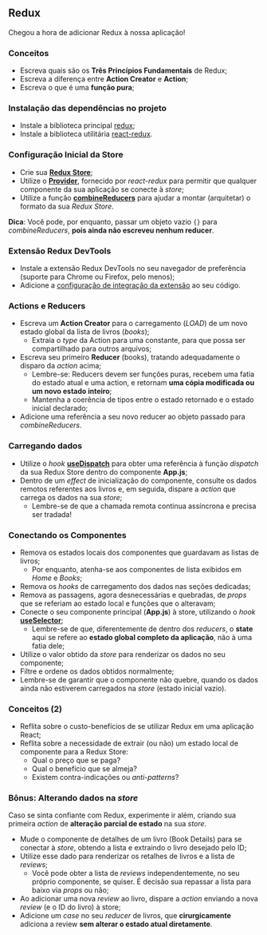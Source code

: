 ## Redux

Chegou a hora de adicionar Redux à nossa aplicação!

### Conceitos
- Escreva quais são os **Três Princípios Fundamentais** de Redux;
- Escreva a diferença entre **Action Creator** e **Action**;
- Escreva o que é uma **função pura**;

### Instalação das dependências no projeto

- Instale a biblioteca principal [redux](https://redux.js.org/introduction/installation#redux-core);
- Instale a biblioteca utilitária [react-redux](https://react-redux.js.org/introduction/quick-start#installation).

### Configuração Inicial da Store
- Crie sua [**Redux Store**](https://redux.js.org/recipes/configuring-your-store#creating-the-store);
- Utilize o [**Provider**](https://redux.js.org/recipes/configuring-your-store#creating-the-store), fornecido por *react-redux* para permitir que qualquer componente da sua aplicação se conecte à *store*;
- Utilize a função [**combineReducers**](https://redux.js.org/api/combinereducers#reducersindexjs) para ajudar a montar (arquitetar) o formato da sua *Redux Store*.

**Dica**: Você pode, por enquanto, passar um objeto vazio `{}` para *combineReducers*, **pois ainda não escreveu nenhum reducer**.

### Extensão Redux DevTools
- Instale a extensão Redux DevTools no seu navegador de preferência (suporte para Chrome ou Firefox, pelo menos);
- Adicione a [configuração de integração da extensão](https://github.com/zalmoxisus/redux-devtools-extension#11-basic-store) ao seu código.

### Actions e Reducers
- Escreva um **Action Creator** para o carregamento (*LOAD*) de um novo estado global da lista de livros (*books*);
  - Extraia o *type* da Action para uma constante, para que possa ser compartilhado para outros arquivos;
- Escreva seu primeiro **Reducer** (books), tratando adequadamente o disparo da *action* acima;
  - Lembre-se: Reducers devem ser funções puras, recebem uma fatia do estado atual e uma action, e retornam **uma cópia modificada ou um novo estado inteiro**;
  - Mantenha a coerência de tipos entre o estado retornado e o estado inicial declarado;
- Adicione uma referência a seu novo reducer ao objeto passado para *combineReducers*.

### Carregando dados
- Utilize o *hook* [**useDispatch**](https://react-redux.js.org/7.1/api/hooks#usedispatch) para obter uma referência à função *dispatch* da sua Redux Store dentro do componente **App.js**;
- Dentro de um *effect* de inicialização do componente, consulte os dados remotos referentes aos livros e, em seguida, dispare a *action* que carrega os dados na sua *store*;
  - Lembre-se de que a chamada remota continua assíncrona e precisa ser tradada!

### Conectando os Componentes
- Remova os estados locais dos componentes que guardavam as listas de livros;
  - Por enquanto, atenha-se aos componentes de lista exibidos em *Home* e *Books*;
- Remova os *hooks* de carregamento dos dados nas seções dedicadas;
- Remova as passagens, agora desnecessárias e quebradas, de *props* que se referiam ao estado local e funções que o alteravam;
- Conecte o seu componente principal (**App.js**) à store, utilizando o *hook* [**useSelector**](https://react-redux.js.org/7.1/api/hooks#useselector-examples);
  - Lembre-se de que, diferentemente de dentro dos *reducers*, o **state** aqui se refere ao **estado global completo da aplicação**, não à uma fatia dele;
- Utilize o valor obtido da *store* para renderizar os dados no seu componente;
- Filtre e ordene os dados obtidos normalmente;
- Lembre-se de garantir que o componente não quebre, quando os dados ainda não estiverem carregados na *store* (estado inicial vazio).

### Conceitos (2)
- Reflita sobre o custo-benefícios de se utilizar Redux em uma aplicação React;
- Reflita sobre a necessidade de extrair (ou não) um estado local de componente para a Redux Store:
  - Qual o preço que se paga?
  - Qual o benefício que se almeja?
  - Existem contra-indicações ou *anti-patterns*?

### Bônus: Alterando dados na *store*
Caso se sinta confiante com Redux, experimente ir além, criando sua primeira *action* de **alteração parcial de estado** na sua *store*.
- Mude o componente de detalhes de um livro (Book Details) para se conectar à *store*, obtendo a lista e extraindo o livro desejado pelo ID;
- Utilize esse dado para renderizar os retalhes de livros e a lista de *reviews*;
  - Você pode obter a lista de *reviews* independentemente, no seu próprio componente, se quiser. É decisão sua repassar a lista para baixo via *props* ou não;
- Ao adicionar uma nova *review* ao livro, dispare a *action* enviando a nova *review* (e o ID do livro) à store;
- Adicione um *case* no seu *reducer* de livros, que **cirurgicamente** adiciona a review **sem alterar o estado atual diretamente**.

